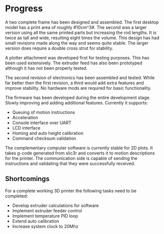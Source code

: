 Progress
========

A two complete frame has been designed and assembled. The first desktop model has a print area of roughly #10cm^3#. The second was a larger version using all the same printed parts but increasing the rod lengths. It is twice as tall and wide, resulting eight times the volume. This design has had small revisions made along the way and seems quite stable. The larger version does require a double cross strut for stability.

A plotter attachment was developed first for testing purposes. This has been used extensively. The extruder feed has also been prototyped although it has not been properly tested.

The second revision of electronics has been assembled and tested. While far better then the first revision, a third would add extra features and improve stability. No hardware mods are required for basic functionality.

The firmware has been developed during the entire development stage. Slowly improving and adding additional features. Currently it supports:
- Queuing of motion instructions
- Acceleration
- Console interface over UART
- LCD interface
- Homing and auto height calibration
- Command checksum validation


The complementary computer software is currently stable for 2D plots. It takes g-code generated from slic3r and converts it to motion descriptions for the printer. The communication side is capable of sending the instructions and validating that they were successfully received.

Shortcomings
-----------
For a complete working 3D printer the following tasks need to be completed:

- Develop extruder calculations for software
- Implement extruder feeder control
- Implement temperature PID loop
- Extend auto calibration
- Increase system clock to 20Mhz
